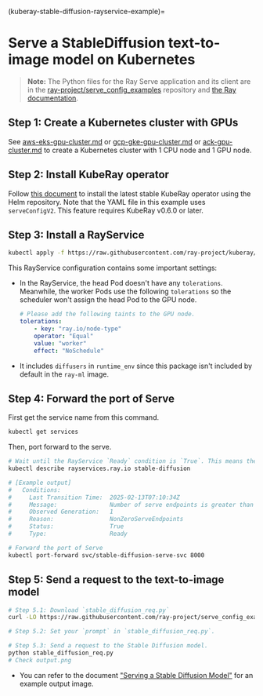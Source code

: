(kuberay-stable-diffusion-rayservice-example)=

# Serve a StableDiffusion text-to-image model on Kubernetes

> **Note:** The Python files for the Ray Serve application and its client are in the [ray-project/serve_config_examples](https://github.com/ray-project/serve_config_examples) repository
and [the Ray documentation](https://docs.ray.io/en/latest/serve/tutorials/stable-diffusion.html).

## Step 1: Create a Kubernetes cluster with GPUs

See [aws-eks-gpu-cluster.md](kuberay-eks-gpu-cluster-setup) or [gcp-gke-gpu-cluster.md](kuberay-gke-gpu-cluster-setup) or [ack-gpu-cluster.md](kuberay-ack-gpu-cluster-setup) to create a Kubernetes cluster with 1 CPU node and 1 GPU node.

## Step 2: Install KubeRay operator

Follow [this document](kuberay-operator-deploy) to install the latest stable KubeRay operator using the Helm repository.
Note that the YAML file in this example uses `serveConfigV2`. This feature requires KubeRay v0.6.0 or later.

## Step 3: Install a RayService

```sh
kubectl apply -f https://raw.githubusercontent.com/ray-project/kuberay/master/ray-operator/config/samples/ray-service.stable-diffusion.yaml
```

This RayService configuration contains some important settings:

* In the RayService, the head Pod doesn't have any `tolerations`. Meanwhile, the worker Pods use the following `tolerations` so the scheduler won't assign the head Pod to the GPU node.
    ```yaml
    # Please add the following taints to the GPU node.
    tolerations:
        - key: "ray.io/node-type"
        operator: "Equal"
        value: "worker"
        effect: "NoSchedule"
    ```
* It includes `diffusers` in `runtime_env` since this package isn't included by default in the `ray-ml` image.

## Step 4: Forward the port of Serve

First get the service name from this command.

```sh
kubectl get services
```

Then, port forward to the serve.

```sh
# Wait until the RayService `Ready` condition is `True`. This means the RayService is ready to serve.
kubectl describe rayservices.ray.io stable-diffusion

# [Example output]
#   Conditions:
#     Last Transition Time:  2025-02-13T07:10:34Z
#     Message:               Number of serve endpoints is greater than 0
#     Observed Generation:   1
#     Reason:                NonZeroServeEndpoints
#     Status:                True
#     Type:                  Ready

# Forward the port of Serve
kubectl port-forward svc/stable-diffusion-serve-svc 8000
```

## Step 5: Send a request to the text-to-image model

```sh
# Step 5.1: Download `stable_diffusion_req.py`
curl -LO https://raw.githubusercontent.com/ray-project/serve_config_examples/master/stable_diffusion/stable_diffusion_req.py

# Step 5.2: Set your `prompt` in `stable_diffusion_req.py`.

# Step 5.3: Send a request to the Stable Diffusion model.
python stable_diffusion_req.py
# Check output.png
```

* You can refer to the document ["Serving a Stable Diffusion Model"](https://docs.ray.io/en/latest/serve/tutorials/stable-diffusion.html) for an example output image.
